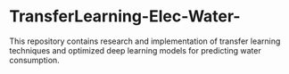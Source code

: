 # TransferLearning-Elec-Water-
This repository contains research and implementation of transfer learning techniques and optimized deep learning models for predicting water consumption.
